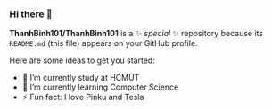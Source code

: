 ### Hi there 👋


**ThanhBinh101/ThanhBinh101** is a ✨ _special_ ✨ repository because its `README.md` (this file) appears on your GitHub profile.

Here are some ideas to get you started:

- 🔭 I’m currently study at HCMUT
- 🌱 I’m currently learning Computer Science
- ⚡ Fun fact: I love Pinku and Tesla
